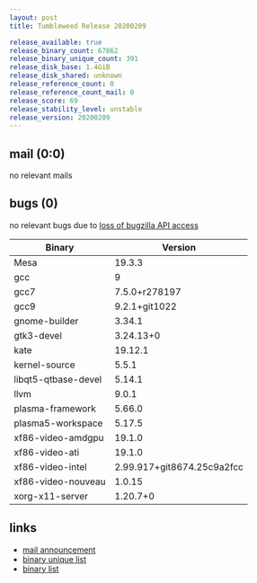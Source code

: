 ```yaml
---
layout: post
title: Tumbleweed Release 20200209

release_available: true
release_binary_count: 67862
release_binary_unique_count: 391
release_disk_base: 1.4GiB
release_disk_shared: unknown
release_reference_count: 0
release_reference_count_mail: 0
release_score: 69
release_stability_level: unstable
release_version: 20200209
---
```


## mail (0:0)

no relevant mails

## bugs (0)

<!--more-->

no relevant bugs due to [loss of bugzilla API access](https://bugzilla.opensuse.org/show_bug.cgi?id=1157722)

Binary | Version
--- | ---
Mesa | 19.3.3
gcc | 9
gcc7 | 7.5.0+r278197
gcc9 | 9.2.1+git1022
gnome-builder | 3.34.1
gtk3-devel | 3.24.13+0
kate | 19.12.1
kernel-source | 5.5.1
libqt5-qtbase-devel | 5.14.1
llvm | 9.0.1
plasma-framework | 5.66.0
plasma5-workspace | 5.17.5
xf86-video-amdgpu | 19.1.0
xf86-video-ati | 19.1.0
xf86-video-intel | 2.99.917+git8674.25c9a2fcc
xf86-video-nouveau | 1.0.15
xorg-x11-server | 1.20.7+0

## links

- [mail announcement](https://lists.opensuse.org/opensuse-factory/2020-02/msg00277.html)
- [binary unique list](http://download.opensuse.org/history/20200209/rpm.unique.list)
- [binary list](http://download.opensuse.org/history/20200209/rpm.list)
